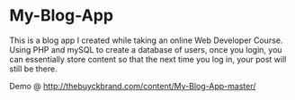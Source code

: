 # My-Blog-App
This is a blog app I created while taking an online Web Developer
Course. Using PHP and mySQL to create a database of users, once you
login, you can essentially store content so that the next time you log
in, your post will still be there.

Demo @ http://thebuyckbrand.com/content/My-Blog-App-master/
